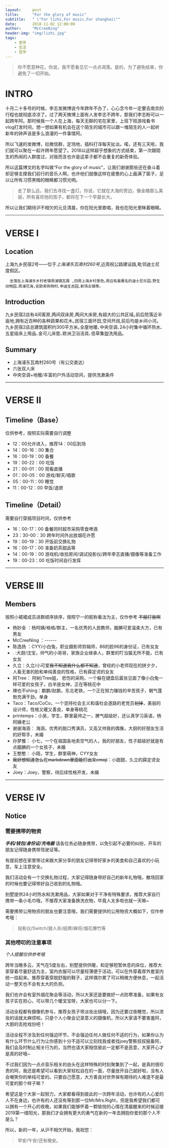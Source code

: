 ```yaml
---
layout:     post
title:      "For the glory of music"
subtitle:   " \"For lizhi,For music,For shanghai\""
date:       2018-11-02 12:00:00
author:     "McCreeNing"
header-img: "img/lizhi.jpg"
tags:
    - 宣传
    - 生活
    - 哲学
---
```


> 你不愿意种花，你说，我不愿看见它一点点凋落。是的，为了避免结束，你避免了一切开始。

# INTRO

十月二十多号的时候，李志发微博说今年跨年不办了，心心念今年一定要去南京的行程也就彻底凉凉了。过了两天微博上面有人发李志不跨年，那我们李志粉可以一起跨年阿。那时候我一个人在上海，每天无聊的宅在家里，上班下班游戏看书vlog打发时间，想一想如果有机会在这个陌生的城市可以跟一堆陌生的人一起听新年的钟声该是多么浪漫的一件事情阿。

所以飞速的发微博，拉微信群，定场地，插科打诨每天扯淡。喏，还有三天啦，我们就可以聚在一起许跨年愿望了。2018以这样超乎想象的方式结束，第一次跟陌生的热闹的人群度过，对我而言也许是这辈子都不会重复的新奇体验。

所以这篇博文的名字叫做“For the glory of music”，让我们谢谢那些还在奋斗着却足够支撑我们前行的音乐人啊，也许他们就像这样在疲惫的心上画满了窗子，足以让所有习惯黑暗的眼睛都习惯光明。

> 走了那么远，我们去寻找一盏灯。你说，它就在大海的旁边，像金橘那么美丽，所有喜欢他的孩子，都将在下一个早晨长大。

所以让我们期待沪不相欠的元旦清晨，你在阳光里歌唱，我也在阳光里眯着眼睛。

---


# VERSE I

## Location

上海九乡民宿2号——位于*上海浦东瓦南村260号*,近周祝公路建设路,毗邻迪士尼度假区｡

      坐落在上海浦东乡村老镇周浦镇瓦屑 ,四周上海乡村景色｡周边有最著名的迪士尼乐园､野生动物园､周浦花海,奕欧来购物村､申迪生态园､新场古镇等｡

## Introduction

九乡民宿2店有4间客房,两间双床房,两间大床房,有超大的公共区域｡前后院落近半亩地,拥有近百种的各种蔬果和花木｡民宿三面环田,空间开阔,前后均是乡间小河。九乡民宿2店总建筑面积约300平方米｡全屋地暖､中央空调､24小时集中循环热水､五星级床上用品､金可儿床垫､欧洲卫浴洁具､佰草集盥洗用品｡

## Summary

- 上海浦东瓦南村260号（有公交直达）
- 六张双人床
- 中央空调+地暖/丰富的户外活动空间，提供洗漱条件

---


# VERSE II

## Timeline（Base）

仅供参考，按照实际需要自行调整

- 12：00允许进入，推荐14：00后到场
- 14：00-16：00 集合
- 16：00-19：00 备餐
- 19：00-22：00 吃饭
- 21：00-01：00 观看直播
- 01：00-05：00 游戏/聊天/唱歌
- 05：00-11：00 睡觉
- 11：00-12：00 早饭/退房

## Timeline（Detail）

需要自行穿插项目时间，仅供参考

- 16：00-17：00 备餐同时超市采购零食啤酒
- 23：30-00：30 跨年时间外出放烟花许愿
- 19：00-19：30 开饭前交换礼物
- 16：00-17：00 准备奶茶甜品等
- 14：00-19：00 游戏机/收拾房间/调试投影仪/跨年李志直播/摄像等准备工作
- 19：00-23：00 吃饭时间自行发挥

---


# VERSE III

## Members

按照小裙裙成员进群顺序排序，按照宁一的昵称看法为主，仅作参考
~~不服打我啊~~

- 杨妙金      ：杨阿姨/格格/群主，一名优秀的人民教师，腼腆可爱温柔大方，已有男友
- McCreeNing ：------
- 陈逸扬      ：CYY/小白兔，职业摄影师剪辑师，86的脸96的身份证，已有女友
- .          :大厨/沈宝，帅气的小哥哥，家族企业继承人，群里的叮当猫无所不能，已有女友
- 久立：久立/小可爱~~我不知道我什么都不知道~~，曾经的小老师现在的拼夕夕，人畜无害的脸和单纯善良的性格，已有薛定谔的女友
- 阿Tree： 阿树/Tree姐， 悲伤的采购，一个躲在键盘后嚣张见面了像小白兔一样可爱的女孩子，白羊座女神，正在等桃花中
- 辣也不shing：鹏鹏/赵鹏，东北老铁，一个正在努力赚钱的辛苦孩子，朝气蓬勃充满干劲，单身
- Taco：Taco/CoCo，一个坚持社会主义和谐社会道路的老党员~~划掉~~，美丽的设计师，性格又暖又善良，单身等桃花
- printemps：小吴，学生，群里最帅之一，脾气超级好，还认真学习英语，杨阿姨老公
- 谢谢海涵： 海涵，优秀的脱口秀演员，又高又帅我的偶像，大厨的好朋友生活的好帮手，未婚
- 孙梦雅： 小七，一个在祖国各地卖空气的人，我的好朋友，性子超级好就是有点腼腆的一个女孩子，未婚
- 王憨憨： 小陌，学生，群里萌神，CYY女友
- ~~我好想知道怎么在markdown里面能打出来emoji~~：小甜甜，久立的薛定谔女友
- Joey：Joey，警察，待后续性格开发，未婚

---

# VERSE IV

## Notice

### 需要携带的物资


***手机/钱包/身份证/充电器*** 请各位务必随身携带，以免引起不必要的纠纷，开车的朋友记得随身携带驾驶证等。

有提前想在家里带过来跟大家分享的朋友记得带好家乡的美食和自己喜欢的小玩意，车上注意安全。

我们活动会有一个交换礼物过程，大家记得随身带好自己的新年礼物哦，散场回家的时候也要记得带好自己收到的礼物哦。

别墅提供24小时热水和洗漱用品，大家如果对于干净有特殊要求，推荐大家自行携带一条小毛巾哦，不推荐大家准备换洗衣物，毕竟人太多啦也就一天嘛~

需要携带公用物资的朋友也要注意哦，我们需要提供的公用物资大概如下，仅作参考哦：

> 投影仪/Switch/狼人杀/纸牌/麻将/烟花爆竹等

### 其他唠叨的注意事项

*个人提醒仅供参考哦*

跨年当晚多云，天气在5度左右，别墅提供供暖，和足够短暂休息的床位，推荐大家穿着尽量舒适为主，室内衣服可以尽量轻薄便于活动，可以在外穿着厚外套室内统一挂起来。推荐穿着穿脱舒服的鞋子，这样偶尔累了可以稍微方便休息，一起活动一整天也不会有太大的负担。

我们也许会有室外烟花聚会等活动，所以大家还是要做好一点防寒准备，如果有女孩子实在担心，可以带几个暖宝宝呀，大家也可以分一下。

活动全程都有摄像机参与，推荐女孩子带淡妆出镜哦，因为还要过夜睡觉，所以浓妆的话就太麻烦啦。只是个人小聚会记录意义的摄像机，所以大家请不要害羞阿，大胆的去抢戏份吧！

活动全程不涉及到任何强迫环节，不会强迫任何人做任何不适的行为，如果你认为有什么环节什么行为让你感到十分不适可以立刻找我或者找joey警察叔叔报备阿，我们会及时制止相关行为的，当然也请大家相信彼此一定都不是恶意，大家开心才是真的好哦~

不过我们因为一点点音乐相关的由头在这样特殊的时刻聚集到了一起，是真的很珍贵的阿，我还是希望可以看到大家轻松自在的一面，尽量放开自己就好啦，没有人会嘲笑你的单纯可爱的。只要自己愿意，大方善良对世界保有期待的人难道不是最可爱的那个样子嘛？

希望这是个大家一起努力，大家都看得到彼此的一次跨年活动，也许有的人心爱的人不在身边，也许有的人还没有等到那一位Mr/Mrs.Right，但是我希望我们都可以拥有一个开心的夜晚，如果我们能够怀着一颗愉悦的心情在清晨醒来的时候迎接2019第一缕阳光，那我们才会拥有更大的勇气在新的一年去拥抱你爱的那个人不是么？

所以，新的一年，从沪不相欠开始，我祝您：
> 早安/午安/还有晚安。
